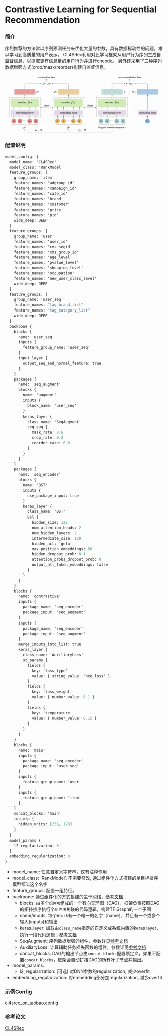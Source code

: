 # Contrastive Learning for Sequential Recommendation

### 简介

序列推荐的方法常以序列预测任务来优化大量的参数，具有数据稀疏性的问题，难以学习到高质量的用户表示。
CL4SRec利用对比学习框架从用户行为序列生成自监督信息，以提取更有信息量的用户行为并进行encode。
另外还采用了三种序列数据增强方式(crop/mask/reorder)构建自监督信息。

![cl4srec](../../images/models/cl4srec.jpg)

### 配置说明

```protobuf
model_config: {
  model_name: 'CL4SRec'
  model_class: 'RankModel'
  feature_groups: {
    group_name: 'item'
    feature_names: 'adgroup_id'
    feature_names: 'campaign_id'
    feature_names: 'cate_id'
    feature_names: 'brand'
    feature_names: 'customer'
    feature_names: 'price'
    feature_names: 'pid'
    wide_deep: DEEP
  }
  feature_groups: {
    group_name: 'user'
    feature_names: 'user_id'
    feature_names: 'cms_segid'
    feature_names: 'cms_group_id'
    feature_names: 'age_level'
    feature_names: 'pvalue_level'
    feature_names: 'shopping_level'
    feature_names: 'occupation'
    feature_names: 'new_user_class_level'
    wide_deep: DEEP
  }
  feature_groups: {
    group_name: 'user_seq'
    feature_names: "tag_brand_list"
    feature_names: "tag_category_list"
    wide_deep: DEEP
  }
  backbone {
    blocks {
      name: 'user_seq'
      inputs {
        feature_group_name: 'user_seq'
      }
      input_layer {
        output_seq_and_normal_feature: true
      }
    }
    packages {
      name: 'seq_augment'
      blocks {
        name: 'augment'
        inputs {
          block_name: 'user_seq'
        }
        keras_layer {
          class_name: 'SeqAugment'
          seq_aug {
            mask_rate: 0.6
            crop_rate: 0.2
            reorder_rate: 0.6
          }
        }
      }
    }
    packages {
      name: 'seq_encoder'
      blocks {
        name: 'BST'
        inputs {
          use_package_input: true
        }
        keras_layer {
          class_name: 'BST'
          bst {
            hidden_size: 128
            num_attention_heads: 2
            num_hidden_layers: 2
            intermediate_size: 128
            hidden_act: 'gelu'
            max_position_embeddings: 50
            hidden_dropout_prob: 0.1
            attention_probs_dropout_prob: 0
            output_all_token_embeddings: false
          }
        }
      }
    }
    blocks {
      name: 'contrastive'
      inputs {
        package_name: 'seq_encoder'
        package_input: 'seq_augment'
      }
      inputs {
        package_name: 'seq_encoder'
        package_input: 'seq_augment'
      }
      merge_inputs_into_list: true
      keras_layer {
        class_name: 'AuxiliaryLoss'
        st_params {
          fields {
            key: 'loss_type'
            value: { string_value: 'nce_loss' }
          }
          fields {
            key: 'loss_weight'
            value: { number_value: 0.1 }
          }
          fields {
            key: 'temperature'
            value: { number_value: 0.15 }
          }
        }
      }
    }
    blocks {
      name: 'main'
      inputs {
        package_name: 'seq_encoder'
        package_input: 'user_seq'
      }
      inputs {
        feature_group_name: 'user'
      }
      inputs {
        feature_group_name: 'item'
      }
    }
    concat_blocks: 'main'
    top_mlp {
      hidden_units: [256, 128]
    }
  }
  model_params {
    l2_regularization: 0
  }
  embedding_regularization: 0
}
```

- model_name: 任意自定义字符串，仅有注释作用
- model_class: 'RankModel', 不需要修改, 通过组件化方式搭建的单目标排序模型都叫这个名字
- feature_groups: 配置一组特征。
- backbone: 通过组件化的方式搭建的主干网络，[参考文档](../component/backbone.md)
  - blocks: 由多个`组件块`组成的一个有向无环图（DAG），框架负责按照DAG的拓扑排序执行个`组件块`关联的代码逻辑，构建TF Graph的一个子图
  - name/inputs: 每个`block`有一个唯一的名字（name），并且有一个或多个输入(inputs)和输出
  - keras_layer: 加载由`class_name`指定的自定义或系统内置的keras layer，执行一段代码逻辑；[参考文档](../component/backbone.md#keraslayer)
  - SeqAugment: 序列数据增强的组件，参数详见[参考文档](../component/component.md#id5)
  - AuxiliaryLoss: 计算辅助任务损失函数的组件，参数详见[参考文档](../component/component.md#id7)
  - concat_blocks: DAG的输出节点由`concat_blocks`配置项定义，如果不配置`concat_blocks`，框架会自动拼接DAG的所有叶子节点并输出。
- model_params:
  - l2_regularization: (可选) 对DNN参数的regularization, 减少overfit
- embedding_regularization: 对embedding部分加regularization, 减少overfit

### 示例Config

[cl4srec_on_taobao.config](https://github.com/alibaba/EasyRec/tree/master/samples/model_config/cl4srec_on_taobao.config)

### 参考论文

[CL4SRec](https://arxiv.org/pdf/2010.14395)
